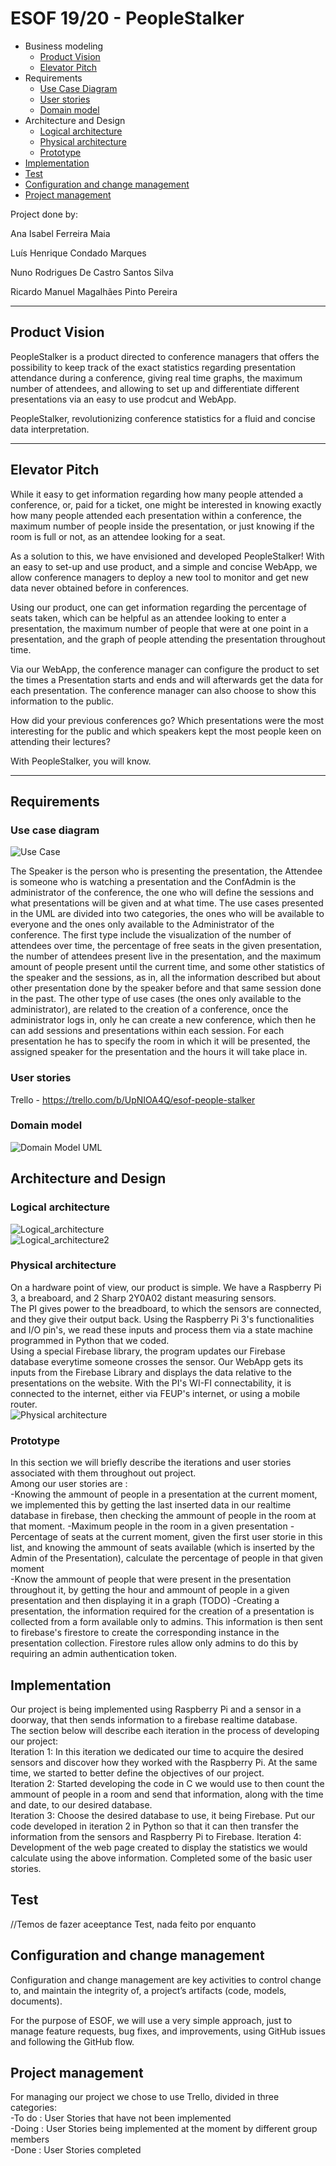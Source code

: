 # ESOF 19/20 - PeopleStalker	

* Business modeling	
  * [Product Vision](#Product-Vision)	
  * [Elevator Pitch](#Elevator-Pitch)	
* Requirements	
  * [Use Case Diagram](#Use-case-diagram)	
  * [User stories](#User-stories)	
  * [Domain model](#Domain-model)	
* Architecture and Design	
  * [Logical architecture](#Logical-architecture)	
  * [Physical architecture](#Physical-architecture)	
  * [Prototype](#Prototype)	
* [Implementation](#Implementation)	
* [Test](#Test)	
* [Configuration and change management](#Configuration-and-change-management)	
* [Project management](#Project-management)	



Project done by:

 Ana Isabel Ferreira Maia	
 
 Luís Henrique Condado Marques	
 
 Nuno Rodrigues De Castro Santos Silva 
 
 Ricardo Manuel Magalhães Pinto Pereira  	

---	

## Product Vision	
PeopleStalker is a product directed to conference managers that offers the possibility to keep track of the exact statistics regarding presentation attendance during a conference, giving real time graphs, the maximum number of attendees, and allowing to set up and differentiate different presentations via an easy to use prodcut and WebApp.

PeopleStalker, revolutionizing conference statistics for a fluid and concise data interpretation.

---	


## Elevator Pitch	
While it easy to get information regarding how many people attended a conference, or, paid for a ticket, one might be interested in knowing exactly how many people attended each presentation within a conference, the maximum number of people inside the presentation, or just knowing if the room is full or not, as an attendee looking for a seat.

As a solution to this, we have envisioned and developed PeopleStalker! With an easy to set-up and use product, and a simple and concise WebApp, we allow conference managers to deploy a new tool to monitor and get new data never obtained before in conferences.

Using our product, one can get information regarding the percentage of seats taken, which can be helpful as an attendee looking to enter a presentation, the maximum number of people that were at one point in a presentation, and the graph of people attending the presentation throughout time.

Via our WebApp, the conference manager can configure the product to set the times a Presentation starts and ends and will afterwards get the data for each presentation. The conference manager can also choose to show this information to the public.

How did your previous conferences go? Which presentations were the most interesting for the public and which speakers kept the most people keen on attending their lectures?

With PeopleStalker, you will know.


---	


## Requirements	


### Use case diagram	

![Use Case](https://github.com/softeng-feup/open-cx-peoplestalker/blob/master/uc.jpg)	

The Speaker is the person who is presenting the presentation, the Attendee is someone who is watching a presentation and the ConfAdmin is the administrator of the conference, the one who will define the sessions and what presentations will be given and at what time. The use cases presented in the UML are divided into two categories, the ones who will be available to everyone and the ones only available to the Administrator of the conference. The first type include the visualization of the number of attendees over time, the percentage of free seats in the given presentation, the number of attendees present live in the presentation, and the maximum amount of people present until the current time, and some other statistics of the speaker and the sessions, as in, all the information described but about other presentation done by the speaker before and that same session done in the past. The other type of use cases (the ones only available to the administrator), are related to the creation of a conference, once the administrator logs in, only he can create a new conference, which then he can add sessions and presentations within each session. For each presentation he has to specify the room in which it will be presented, the assigned speaker for the presentation and the hours it will take place in.

### User stories	

Trello - https://trello.com/b/UpNIOA4Q/esof-people-stalker	

### Domain model	

![Domain Model UML](https://github.com/softeng-feup/open-cx-peoplestalker/blob/master/domain_analysis.png)	


## Architecture and Design	
### Logical architecture	

![Logical_architecture](https://i.gyazo.com/bf31b4a621fe01220b4a78d297edce8d.png)	
![Logical_architecture2](https://github.com/softeng-feup/open-cx-peoplestalker/blob/master/logical.png)
	


### Physical architecture	

On a hardware point of view, our product is simple. We have a Raspberry Pi 3, a breaboard, and 2 Sharp 2Y0A02 distant measuring sensors.	
The PI gives power to the breadboard, to which the sensors are connected, and they give their output back. Using the Raspberry Pi 3's functionalities and I/O pin's, we read these inputs and process them via a state machine programmed in Python that we coded.	
Using a special Firebase library, the program updates our Firebase database everytime someone crosses the sensor.
Our WebApp gets its inputs from the Firebase Library and displays the data relative to the presentations on the website.
With the PI's WI-FI connectability, it is connected to the internet, either via FEUP's internet, or using a mobile router. 	
![Physical architecture](https://raw.githubusercontent.com/softeng-feup/open-cx-peoplestalker/master/physical-architecture.png)	

	

### Prototype	
In this section we will briefly describe the iterations and user stories associated with them throughout out project.	
Among our user stories are : 	
-Knowing the ammount of people in a presentation at the current moment, we implemented this by getting the last inserted data in our realtime database in firebase, then checking the ammount of people in the room at that moment.	
-Maximum people in the room in a given presentation	
-Percentage of seats at the current moment, given the first user storie in this list, and knowing the ammount of seats available (which is inserted by the Admin of the Presentation), calculate the percentage of people in that given moment	
-Know the ammount of people that were present in the presentation throughout it, by getting the hour and ammount of people in a given presentation and then displaying it in a graph (TODO)	
-Creating a presentation, the information required for the creation of a presentation is collected from a form available only to admins. This information is then sent to firebase's firestore to create the corresponding instance in the presentation collection. Firestore rules allow only admins to do this by requiring an admin authentication token.


## Implementation	
Our project is being implemented using Raspberry Pi and a sensor in a doorway, that then sends information to a firebase realtime database. 	
The section below will describe each iteration in the process of developing our project:	
Iteration 1: In this iteration we dedicated our time to acquire the desired sensors and discover how they worked with the Raspberry Pi. At the same time, we started to better define the objectives of our project. 	
Iteration 2: Started developing the code in C we would use to then count the ammount of people in a room and send that information, along with the time and date, to our desired database.	
Iteration 3: Choose the desired database to use, it being Firebase. Put our code developed in iteration 2 in Python so that it can then transfer the information from the sensors and Raspberry Pi to Firebase.	
Iteration 4: Development of the web page created to display the statistics we would calculate using the above information. Completed some of the basic user stories.	


## Test	
//Temos de fazer aceeptance Test, nada feito por enquanto	

## Configuration and change management	
Configuration and change management are key activities to control change to, and maintain the integrity of, a project’s artifacts (code, models, documents).	

For the purpose of ESOF, we will use a very simple approach, just to manage feature requests, bug fixes, and improvements, using GitHub issues and following the GitHub flow.	



## Project management	
For managing our project we chose to use Trello, divided in three categories:	
-To do : User Stories that have not been implemented	
-Doing : User Stories being implemented at the moment by different group members	
-Done : User Stories completed	
